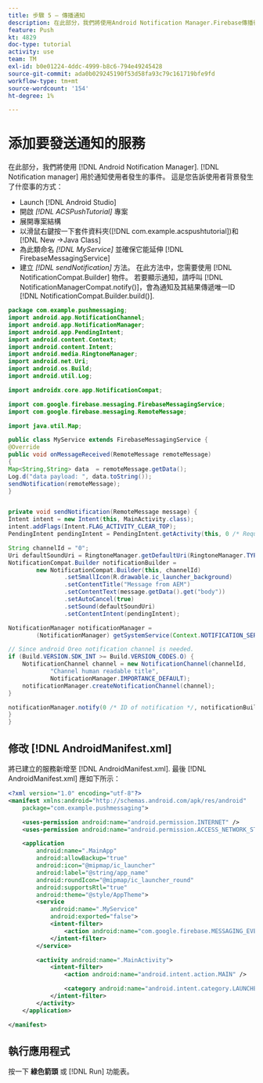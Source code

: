 ```yaml
---
title: 步驟 5 – 傳播通知
description: 在此部分，我們將使用Android Notification Manager.Firebase傳播從Adobe Campaign收到的訊息
feature: Push
kt: 4829
doc-type: tutorial
activity: use
team: TM
exl-id: b0e01224-4ddc-4999-b8c6-794e49245428
source-git-commit: ada0b029245190f53d58fa93c79c161719bfe9fd
workflow-type: tm+mt
source-wordcount: '154'
ht-degree: 1%

---
```


# 添加要發送通知的服務

在此部分，我們將使用 [!DNL Android Notification Manager]. [!DNL Notification manager] 用於通知使用者發生的事件。
這是您告訴使用者背景發生了什麼事的方式：

* Launch [!DNL Android Studio]
* 開啟 *[!DNL ACSPushTutorial]* 專案
* 展開專案結構
* 以滑鼠右鍵按一下套件資料夾([!DNL com.example.acspushtutorial])和 [!DNL New ->Java Class]
* 為此類命名 *[!DNL MyService]* 並確保它能延伸 [!DNL FirebaseMessagingService]
* 建立 *[!DNL sendNotification]* 方法。 在此方法中，您需要使用 [!DNL NotificationCompat.Builder] 物件。 若要顯示通知，請呼叫 [!DNL NotificationManagerCompat.notify()]，會為通知及其結果傳遞唯一ID [!DNL NotificationCompat.Builder.build()].

<!--
Removed `{.line-numbers}` below
-->

```java
package com.example.pushmessaging;
import android.app.NotificationChannel;
import android.app.NotificationManager;
import android.app.PendingIntent;
import android.content.Context;
import android.content.Intent;
import android.media.RingtoneManager;
import android.net.Uri;
import android.os.Build;
import android.util.Log;

import androidx.core.app.NotificationCompat;

import com.google.firebase.messaging.FirebaseMessagingService;
import com.google.firebase.messaging.RemoteMessage;

import java.util.Map;

public class MyService extends FirebaseMessagingService {
@Override
public void onMessageReceived(RemoteMessage remoteMessage)
{
Map<String,String> data  = remoteMessage.getData();
Log.d("data payload: ", data.toString());
sendNotification(remoteMessage);
}


private void sendNotification(RemoteMessage message) {
Intent intent = new Intent(this, MainActivity.class);
intent.addFlags(Intent.FLAG_ACTIVITY_CLEAR_TOP);
PendingIntent pendingIntent = PendingIntent.getActivity(this, 0 /* Request code */, intent, PendingIntent.FLAG_ONE_SHOT);

String channelId = "0";
Uri defaultSoundUri = RingtoneManager.getDefaultUri(RingtoneManager.TYPE_NOTIFICATION);
NotificationCompat.Builder notificationBuilder =
        new NotificationCompat.Builder(this, channelId)
                .setSmallIcon(R.drawable.ic_launcher_background)
                .setContentTitle("Message from AEM")
                .setContentText(message.getData().get("body"))
                .setAutoCancel(true)
                .setSound(defaultSoundUri)
                .setContentIntent(pendingIntent);

NotificationManager notificationManager =
        (NotificationManager) getSystemService(Context.NOTIFICATION_SERVICE);

// Since android Oreo notification channel is needed.
if (Build.VERSION.SDK_INT >= Build.VERSION_CODES.O) {
    NotificationChannel channel = new NotificationChannel(channelId,
            "Channel human readable title",
            NotificationManager.IMPORTANCE_DEFAULT);
    notificationManager.createNotificationChannel(channel);
}

notificationManager.notify(0 /* ID of notification */, notificationBuilder.build());
}
}
```

## 修改 [!DNL AndroidManifest.xml]

將已建立的服務新增至 [!DNL AndroidManifest.xml]. 最後 [!DNL AndroidManifest.xml] 應如下所示：

<!--
Removed `{.line-numbers}` below
-->

```xml
<?xml version="1.0" encoding="utf-8"?>
<manifest xmlns:android="http://schemas.android.com/apk/res/android"
    package="com.example.pushmessaging">

    <uses-permission android:name="android.permission.INTERNET" />
    <uses-permission android:name="android.permission.ACCESS_NETWORK_STATE" />

    <application
        android:name=".MainApp"
        android:allowBackup="true"
        android:icon="@mipmap/ic_launcher"
        android:label="@string/app_name"
        android:roundIcon="@mipmap/ic_launcher_round"
        android:supportsRtl="true"
        android:theme="@style/AppTheme">
        <service
            android:name=".MyService"
            android:exported="false">
            <intent-filter>
                <action android:name="com.google.firebase.MESSAGING_EVENT" />
            </intent-filter>
        </service>

        <activity android:name=".MainActivity">
            <intent-filter>
                <action android:name="android.intent.action.MAIN" />

                <category android:name="android.intent.category.LAUNCHER" />
            </intent-filter>
        </activity>
    </application>

</manifest>
```

## 執行應用程式

按一下 **綠色箭頭** 或 [!DNL Run] 功能表。
